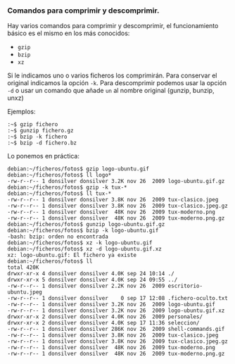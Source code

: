 ### Comandos para comprimir y descomprimir.

Hay varios comandos para comprimir y descomprimir, el funcionamiento básico es el mismo en los más conocidos:
- `gzip`
- `bzip`
- `xz`

Si le indicamos uno o varios ficheros los comprimirán. Para conservar el original indicamos la opción `-k`. Para descomprimir podemos usar la opción `-d` o usar un comando que añade `un` al nombre original (gunzip, bunzip, unxz)

Ejemplos:

```console
:~$ gzip fichero
:~$ gunzip fichero.gz
:~$ bzip -k fichero
:~$ bzip -d fichero.bz
```

Lo ponemos en práctica:

```console
debian:~/ficheros/fotos$ gzip logo-ubuntu.gif
debian:~/ficheros/fotos$ ll logo*
-rw-r--r-- 1 donsilver donsilver 3.2K nov 26  2009 logo-ubuntu.gif.gz
debian:~/ficheros/fotos$ gzip -k tux-*
debian:~/ficheros/fotos$ ll tux-*
-rw-r--r-- 1 donsilver donsilver 3.8K nov 26  2009 tux-clasico.jpeg
-rw-r--r-- 1 donsilver donsilver 3.8K nov 26  2009 tux-clasico.jpeg.gz
-rw-r--r-- 1 donsilver donsilver  48K nov 26  2009 tux-moderno.png
-rw-r--r-- 1 donsilver donsilver  48K nov 26  2009 tux-moderno.png.gz
debian:~/ficheros/fotos$ gunzip logo-ubuntu.gif.gz
debian:~/ficheros/fotos$ bzip -k logo-ubuntu.gif
-bash: bzip: orden no encontrada
debian:~/ficheros/fotos$ xz -k logo-ubuntu.gif
debian:~/ficheros/fotos$ xz -d logo-ubuntu.gif.xz
xz: logo-ubuntu.gif: El fichero ya existe
debian:~/ficheros/fotos$ ll
total 420K
drwxr-xr-x 4 donsilver donsilver 4.0K sep 24 10:14 ./
drwxr-xr-x 5 donsilver donsilver 4.0K sep 24 09:55 ../
-rw-r--r-- 1 donsilver donsilver 2.2K nov 26  2009 escritorio-ubuntu.jpeg
-rw-r--r-- 1 donsilver donsilver    0 sep 17 12:08 .fichero-oculto.txt
-rw-r--r-- 1 donsilver donsilver 3.2K nov 26  2009 logo-ubuntu.gif
-rw-r--r-- 1 donsilver donsilver 3.2K nov 26  2009 logo-ubuntu.gif.xz
drwxr-xr-x 2 donsilver donsilver 4.0K nov 26  2009 personales/
drwxr-xr-x 2 donsilver donsilver 4.0K sep 17 11:36 seleccion/
-rw-r--r-- 1 donsilver donsilver 286K nov 26  2009 shell-commands.gif
-rw-r--r-- 1 donsilver donsilver 3.8K nov 26  2009 tux-clasico.jpeg
-rw-r--r-- 1 donsilver donsilver 3.8K nov 26  2009 tux-clasico.jpeg.gz
-rw-r--r-- 1 donsilver donsilver  48K nov 26  2009 tux-moderno.png
-rw-r--r-- 1 donsilver donsilver  48K nov 26  2009 tux-moderno.png.gz
```